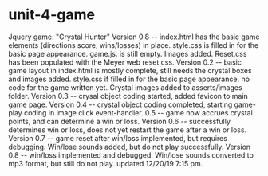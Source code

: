 # unit-4-game
Jquery game: "Crystal Hunter"
Version 0.8 -- index.html has the basic game elements (directions score, wins/losses) in place. style.css is filled in for the basic page appearance.  game.js. is still empty. Images added. Reset.css has been populated with the Meyer web reset css.
Version 0.2 -- basic game layout in index.html is mostly complete, still needs the crystal boxes and images added.
style.css if filled in for the basic page appearance. no code for the game written yet. Crystal images added to asserts/images folder. 
Version 0.3 -- crysal object coding started, added favicon to main game page.
Version 0.4 -- crystal object coding completed, starting game-play coding in image click event-handler.
0.5 -- game now accrues crystal points, and can determine a win or loss.
Version 0.6 -- successfully determines win or loss, does not yet restart the game after a win or loss.
Version 0.7 -- game reset after win/loss implemented, but requires debugging. Win/lose sounds added, but do not play successfully.
Version 0.8 -- win/loss implemented and debugged. Win/lose sounds converted to mp3 format, but still do not play.
updated 12/20/19 7:15 pm.
